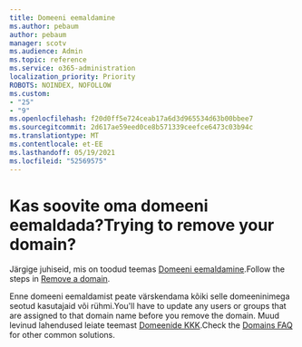 ```yaml
---
title: Domeeni eemaldamine
ms.author: pebaum
author: pebaum
manager: scotv
ms.audience: Admin
ms.topic: reference
ms.service: o365-administration
localization_priority: Priority
ROBOTS: NOINDEX, NOFOLLOW
ms.custom:
- "25"
- "9"
ms.openlocfilehash: f20d0ff5e724ceab17a6d3d965534d63b00bbee7
ms.sourcegitcommit: 2d617ae59eed0ce8b571339ceefce6473c03b94c
ms.translationtype: MT
ms.contentlocale: et-EE
ms.lasthandoff: 05/19/2021
ms.locfileid: "52569575"
---
```

# <a name="trying-to-remove-your-domain"></a><span data-ttu-id="8a434-102">Kas soovite oma domeeni eemaldada?</span><span class="sxs-lookup"><span data-stu-id="8a434-102">Trying to remove your domain?</span></span>

<span data-ttu-id="8a434-103">Järgige juhiseid, mis on toodud teemas [Domeeni eemaldamine](/microsoft-365/admin/get-help-with-domains/remove-a-domain).</span><span class="sxs-lookup"><span data-stu-id="8a434-103">Follow the steps in [Remove a domain](/microsoft-365/admin/get-help-with-domains/remove-a-domain).</span></span>
  
<span data-ttu-id="8a434-104">Enne domeeni eemaldamist peate värskendama kõiki selle domeeninimega seotud kasutajaid või rühmi.</span><span class="sxs-lookup"><span data-stu-id="8a434-104">You'll have to update any users or groups that are assigned to that domain name before you remove the domain.</span></span> <span data-ttu-id="8a434-105">Muud levinud lahendused leiate teemast [Domeenide KKK](/microsoft-365/admin/setup/domains-faq).</span><span class="sxs-lookup"><span data-stu-id="8a434-105">Check the [Domains FAQ](/microsoft-365/admin/setup/domains-faq) for other common solutions.</span></span>
  